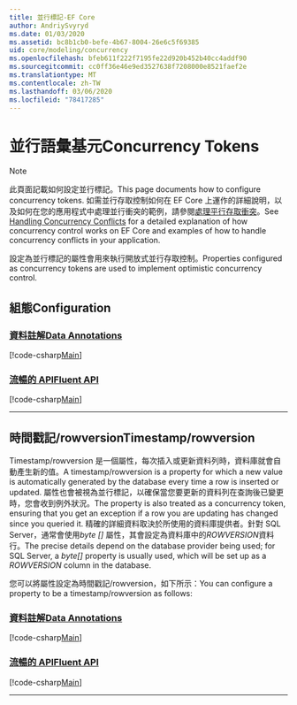 ```yaml
---
title: 並行標記-EF Core
author: AndriySvyryd
ms.date: 01/03/2020
ms.assetid: bc8b1cb0-befe-4b67-8004-26e6c5f69385
uid: core/modeling/concurrency
ms.openlocfilehash: bfeb611f222f7195fe22d920b452b40cc4addf90
ms.sourcegitcommit: cc0ff36e46e9ed3527638f7208000e8521faef2e
ms.translationtype: MT
ms.contentlocale: zh-TW
ms.lasthandoff: 03/06/2020
ms.locfileid: "78417285"
---
```

# <a name="concurrency-tokens"></a><span data-ttu-id="f2e49-102">並行語彙基元</span><span class="sxs-lookup"><span data-stu-id="f2e49-102">Concurrency Tokens</span></span>

> [!NOTE]
> <span data-ttu-id="f2e49-103">此頁面記載如何設定並行標記。</span><span class="sxs-lookup"><span data-stu-id="f2e49-103">This page documents how to configure concurrency tokens.</span></span> <span data-ttu-id="f2e49-104">如需並行存取控制如何在 EF Core 上運作的詳細說明，以及如何在您的應用程式中處理並行衝突的範例，請參閱[處理平行存取衝突](../saving/concurrency.md)。</span><span class="sxs-lookup"><span data-stu-id="f2e49-104">See [Handling Concurrency Conflicts](../saving/concurrency.md) for a detailed explanation of how concurrency control works on EF Core and examples of how to handle concurrency conflicts in your application.</span></span>

<span data-ttu-id="f2e49-105">設定為並行標記的屬性會用來執行開放式並行存取控制。</span><span class="sxs-lookup"><span data-stu-id="f2e49-105">Properties configured as concurrency tokens are used to implement optimistic concurrency control.</span></span>

## <a name="configuration"></a><span data-ttu-id="f2e49-106">組態</span><span class="sxs-lookup"><span data-stu-id="f2e49-106">Configuration</span></span>

### <a name="data-annotations"></a>[<span data-ttu-id="f2e49-107">資料註解</span><span class="sxs-lookup"><span data-stu-id="f2e49-107">Data Annotations</span></span>](#tab/data-annotations)

[!code-csharp[Main](../../../samples/core/Modeling/DataAnnotations/Concurrency.cs?name=Concurrency&highlight=5)]

### <a name="fluent-api"></a>[<span data-ttu-id="f2e49-108">流暢的 API</span><span class="sxs-lookup"><span data-stu-id="f2e49-108">Fluent API</span></span>](#tab/fluent-api)

[!code-csharp[Main](../../../samples/core/Modeling/FluentAPI/Concurrency.cs?name=Concurrency&highlight=5)]

***

## <a name="timestamprowversion"></a><span data-ttu-id="f2e49-109">時間戳記/rowversion</span><span class="sxs-lookup"><span data-stu-id="f2e49-109">Timestamp/rowversion</span></span>

<span data-ttu-id="f2e49-110">Timestamp/rowversion 是一個屬性，每次插入或更新資料列時，資料庫就會自動產生新的值。</span><span class="sxs-lookup"><span data-stu-id="f2e49-110">A timestamp/rowversion is a property for which a new value is automatically generated by the database every time a row is inserted or updated.</span></span> <span data-ttu-id="f2e49-111">屬性也會被視為並行標記，以確保當您要更新的資料列在查詢後已變更時，您會收到例外狀況。</span><span class="sxs-lookup"><span data-stu-id="f2e49-111">The property is also treated as a concurrency token, ensuring that you get an exception if a row you are updating has changed since you queried it.</span></span> <span data-ttu-id="f2e49-112">精確的詳細資料取決於所使用的資料庫提供者。針對 SQL Server，通常會使用*byte []* 屬性，其會設定為資料庫中的*ROWVERSION*資料行。</span><span class="sxs-lookup"><span data-stu-id="f2e49-112">The precise details depend on the database provider being used; for SQL Server, a *byte[]* property is usually used, which will be set up as a *ROWVERSION* column in the database.</span></span>

<span data-ttu-id="f2e49-113">您可以將屬性設定為時間戳記/rowversion，如下所示：</span><span class="sxs-lookup"><span data-stu-id="f2e49-113">You can configure a property to be a timestamp/rowversion as follows:</span></span>

### <a name="data-annotations"></a>[<span data-ttu-id="f2e49-114">資料註解</span><span class="sxs-lookup"><span data-stu-id="f2e49-114">Data Annotations</span></span>](#tab/data-annotations)

[!code-csharp[Main](../../../samples/core/Modeling/DataAnnotations/Timestamp.cs?name=Timestamp&highlight=7)]

### <a name="fluent-api"></a>[<span data-ttu-id="f2e49-115">流暢的 API</span><span class="sxs-lookup"><span data-stu-id="f2e49-115">Fluent API</span></span>](#tab/fluent-api)

[!code-csharp[Main](../../../samples/core/Modeling/FluentAPI/Timestamp.cs?name=Timestamp&highlight=9,17)]

***
